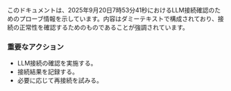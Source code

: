 このドキュメントは、2025年9月20日7時53分41秒におけるLLM接続確認のためのプローブ情報を示しています。内容はダミーテキストで構成されており、接続の正常性を確認するためのものであることが強調されています。

### 重要なアクション
- LLM接続の確認を実施する。
- 接続結果を記録する。
- 必要に応じて再接続を試みる。
